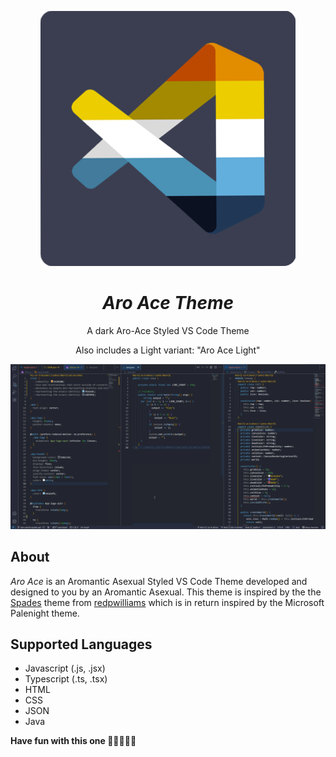 <p align="center">
<img alt="'Aro Ace' Logo" src="aroace.png"></img>
</p>

<h1 align="center"><i>Aro Ace Theme</i></h1>
<p align="center">A dark Aro-Ace Styled VS Code Theme</p>
<p align="center">Also includes a Light variant: "Aro Ace Light"</p>
<img alt="'Aro Ace' Example" src="aroace-example.png"></img>

## About

_Aro Ace_ is an Aromantic Asexual Styled VS Code Theme developed and designed to you by an Aromantic Asexual. This theme is inspired by the the [Spades](https://github.com/redpwilliams/Spades) theme from [redpwilliams](https://github.com/redpwilliams) which is in return inspired by the Microsoft Palenight theme.

## Supported Languages

- Javascript (.js, .jsx)
- Typescript (.ts, .tsx)
- HTML
- CSS
- JSON
- Java

**Have fun with this one 🧡💛🤍🩵💙**